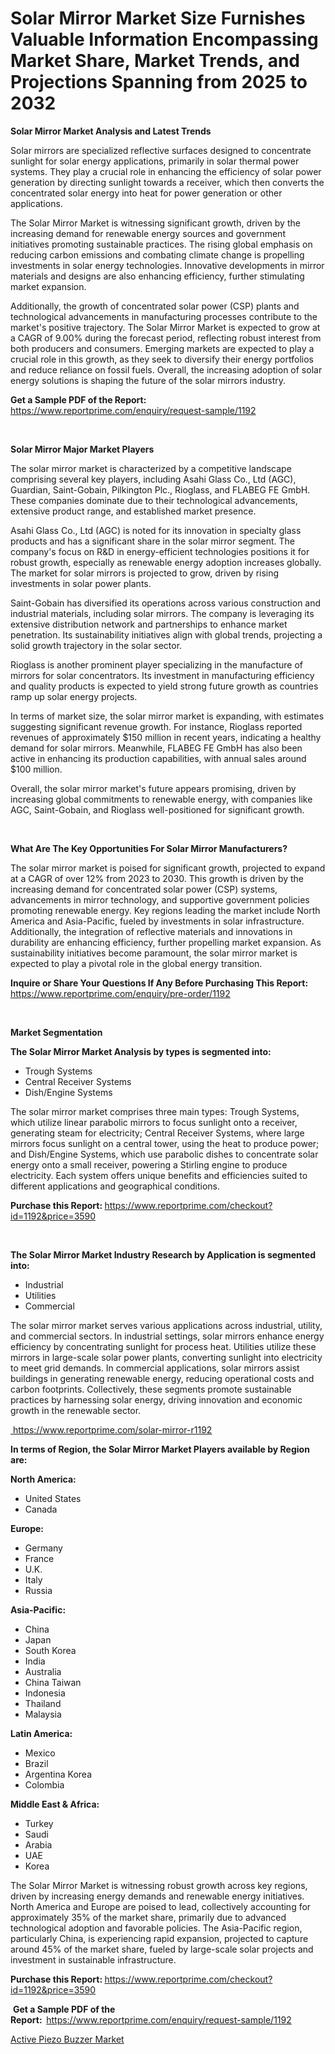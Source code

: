 <p><h1>Solar Mirror Market Size Furnishes Valuable Information Encompassing Market Share, Market Trends, and Projections Spanning from 2025 to 2032</h1></p><p><strong>Solar Mirror Market Analysis and Latest Trends</strong></p>
<p><p>Solar mirrors are specialized reflective surfaces designed to concentrate sunlight for solar energy applications, primarily in solar thermal power systems. They play a crucial role in enhancing the efficiency of solar power generation by directing sunlight towards a receiver, which then converts the concentrated solar energy into heat for power generation or other applications.</p><p>The Solar Mirror Market is witnessing significant growth, driven by the increasing demand for renewable energy sources and government initiatives promoting sustainable practices. The rising global emphasis on reducing carbon emissions and combating climate change is propelling investments in solar energy technologies. Innovative developments in mirror materials and designs are also enhancing efficiency, further stimulating market expansion.</p><p>Additionally, the growth of concentrated solar power (CSP) plants and technological advancements in manufacturing processes contribute to the market's positive trajectory. The Solar Mirror Market is expected to grow at a CAGR of 9.00% during the forecast period, reflecting robust interest from both producers and consumers. Emerging markets are expected to play a crucial role in this growth, as they seek to diversify their energy portfolios and reduce reliance on fossil fuels. Overall, the increasing adoption of solar energy solutions is shaping the future of the solar mirrors industry.</p></p>
<p><strong>Get a Sample PDF of the Report:&nbsp;</strong> <a href="https://www.reportprime.com/enquiry/request-sample/1192?utm_campaign=2773&utm_medium=2&utm_source=Github&utm_content=ia&utm_term=18032025&utm_id=solar-mirror">https://www.reportprime.com/enquiry/request-sample/1192</a></p>
<p>&nbsp;</p>
<p><strong>Solar Mirror Major Market Players</strong></p>
<p><p>The solar mirror market is characterized by a competitive landscape comprising several key players, including Asahi Glass Co., Ltd (AGC), Guardian, Saint-Gobain, Pilkington Plc., Rioglass, and FLABEG FE GmbH. These companies dominate due to their technological advancements, extensive product range, and established market presence.</p><p>Asahi Glass Co., Ltd (AGC) is noted for its innovation in specialty glass products and has a significant share in the solar mirror segment. The company's focus on R&D in energy-efficient technologies positions it for robust growth, especially as renewable energy adoption increases globally. The market for solar mirrors is projected to grow, driven by rising investments in solar power plants.</p><p>Saint-Gobain has diversified its operations across various construction and industrial materials, including solar mirrors. The company is leveraging its extensive distribution network and partnerships to enhance market penetration. Its sustainability initiatives align with global trends, projecting a solid growth trajectory in the solar sector.</p><p>Rioglass is another prominent player specializing in the manufacture of mirrors for solar concentrators. Its investment in manufacturing efficiency and quality products is expected to yield strong future growth as countries ramp up solar energy projects.</p><p>In terms of market size, the solar mirror market is expanding, with estimates suggesting significant revenue growth. For instance, Rioglass reported revenues of approximately $150 million in recent years, indicating a healthy demand for solar mirrors. Meanwhile, FLABEG FE GmbH has also been active in enhancing its production capabilities, with annual sales around $100 million.</p><p>Overall, the solar mirror market's future appears promising, driven by increasing global commitments to renewable energy, with companies like AGC, Saint-Gobain, and Rioglass well-positioned for significant growth.</p></p>
<p>&nbsp;</p>
<p><strong>What Are The Key Opportunities For Solar Mirror Manufacturers?</strong></p>
<p><p>The solar mirror market is poised for significant growth, projected to expand at a CAGR of over 12% from 2023 to 2030. This growth is driven by the increasing demand for concentrated solar power (CSP) systems, advancements in mirror technology, and supportive government policies promoting renewable energy. Key regions leading the market include North America and Asia-Pacific, fueled by investments in solar infrastructure. Additionally, the integration of reflective materials and innovations in durability are enhancing efficiency, further propelling market expansion. As sustainability initiatives become paramount, the solar mirror market is expected to play a pivotal role in the global energy transition.</p></p>
<p><strong>Inquire or Share Your Questions If Any Before Purchasing This Report:</strong> <a href="https://www.reportprime.com/enquiry/pre-order/1192?utm_campaign=2773&utm_medium=2&utm_source=Github&utm_content=ia&utm_term=18032025&utm_id=solar-mirror">https://www.reportprime.com/enquiry/pre-order/1192</a></p>
<p>&nbsp;</p>
<p><strong>Market Segmentation</strong></p>
<p><strong>The Solar Mirror Market Analysis by types is segmented into:</strong></p>
<p><ul><li>Trough Systems</li><li>Central Receiver Systems</li><li>Dish/Engine Systems</li></ul></p>
<p><p>The solar mirror market comprises three main types: Trough Systems, which utilize linear parabolic mirrors to focus sunlight onto a receiver, generating steam for electricity; Central Receiver Systems, where large mirrors focus sunlight on a central tower, using the heat to produce power; and Dish/Engine Systems, which use parabolic dishes to concentrate solar energy onto a small receiver, powering a Stirling engine to produce electricity. Each system offers unique benefits and efficiencies suited to different applications and geographical conditions.</p></p>
<p><strong>Purchase this Report:&nbsp;</strong><a href="https://www.reportprime.com/checkout?id=1192&price=3590&utm_campaign=2773&utm_medium=2&utm_source=Github&utm_content=ia&utm_term=18032025&utm_id=solar-mirror">https://www.reportprime.com/checkout?id=1192&price=3590</a></p>
<p>&nbsp;</p>
<p><strong>The Solar Mirror Market Industry Research by Application is segmented into:</strong></p>
<p><ul><li>Industrial</li><li>Utilities</li><li>Commercial</li></ul></p>
<p><p>The solar mirror market serves various applications across industrial, utility, and commercial sectors. In industrial settings, solar mirrors enhance energy efficiency by concentrating sunlight for process heat. Utilities utilize these mirrors in large-scale solar power plants, converting sunlight into electricity to meet grid demands. In commercial applications, solar mirrors assist buildings in generating renewable energy, reducing operational costs and carbon footprints. Collectively, these segments promote sustainable practices by harnessing solar energy, driving innovation and economic growth in the renewable sector.</p></p>
<p><a href="https://www.reportprime.com/solar-mirror-r1192?utm_campaign=2773&utm_medium=2&utm_source=Github&utm_content=ia&utm_term=18032025&utm_id=solar-mirror">&nbsp;https://www.reportprime.com/solar-mirror-r1192</a></p>
<p><strong>In terms of Region, the Solar Mirror Market Players available by Region are:</strong></p>
<p>
    <p> <strong> North America: </strong>
        <ul>
            <li>United States</li>
            <li>Canada</li>
        </ul>
        </p> 
    <p> <strong> Europe: </strong>
        <ul>
            <li>Germany</li>
            <li>France</li>
            <li>U.K.</li>
            <li>Italy</li>
            <li>Russia</li>
        </ul>
        </p> 
    <p> <strong> Asia-Pacific: </strong>
        <ul>
            <li>China</li>
            <li>Japan</li>
            <li>South Korea</li>
            <li>India</li>
            <li>Australia</li>
            <li>China Taiwan</li>
            <li>Indonesia</li>
            <li>Thailand</li>
            <li>Malaysia</li>
        </ul>
        </p> 
    <p> <strong> Latin America: </strong>
        <ul>
            <li>Mexico</li>
            <li>Brazil</li>
            <li>Argentina Korea</li>
            <li>Colombia</li>
        </ul>
        </p> 
    <p> <strong> Middle East & Africa: </strong>
        <ul>
            <li>Turkey</li>
            <li>Saudi</li>
            <li>Arabia</li>
            <li>UAE</li>
            <li>Korea</li>
        </ul>
    </p>
    </p>
<p><p>The Solar Mirror Market is witnessing robust growth across key regions, driven by increasing energy demands and renewable energy initiatives. North America and Europe are poised to lead, collectively accounting for approximately 35% of the market share, primarily due to advanced technological adoption and favorable policies. The Asia-Pacific region, particularly China, is experiencing rapid expansion, projected to capture around 45% of the market share, fueled by large-scale solar projects and investment in sustainable infrastructure.</p></p>
<p><strong>Purchase this Report: </strong><a href="https://www.reportprime.com/checkout?id=1192&price=3590&utm_campaign=2773&utm_medium=2&utm_source=Github&utm_content=ia&utm_term=18032025&utm_id=solar-mirror">https://www.reportprime.com/checkout?id=1192&price=3590</a></p>
<p>&nbsp;<strong>Get a Sample PDF of the Report:&nbsp;&nbsp;</strong><a href="https://www.reportprime.com/enquiry/request-sample/1192?utm_campaign=2773&utm_medium=2&utm_source=Github&utm_content=ia&utm_term=18032025&utm_id=solar-mirror">https://www.reportprime.com/enquiry/request-sample/1192</a></p>
<p><strong></strong></p>
<p><p><a href="https://github.com/MariaWashington76/Market-Research-Report-List-2/blob/main/active-piezo-buzzer-market.md?utm_campaign=2773&utm_medium=2&utm_source=Github&utm_content=ia&utm_term=18032025&utm_id=solar-mirror">Active Piezo Buzzer Market</a></p></p>